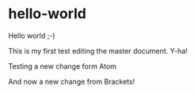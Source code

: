 # hello-world
Hello world ;-)

This is my first test editing the master document. Y-ha!

Testing a new change form Atom

And now a new change from Brackets!

